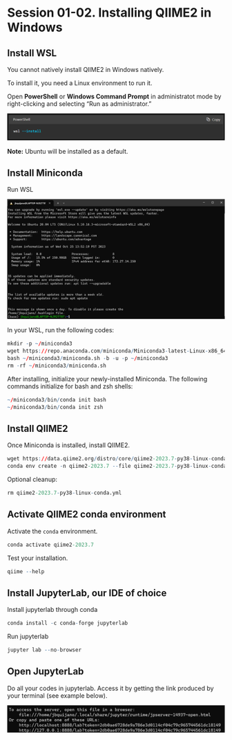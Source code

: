 
# Session 01-02. Installing QIIME2 in Windows

## Install WSL

You cannot natively install QIIME2 in Windows natively.

To install it, you need a Linux environment to run it.

Open **PowerShell** or **Windows Command Prompt** in administratot mode
by right-clicking and selecting “Run as administrator.”

![](01-02_Picture-01.png)<!-- -->

**Note:** Ubuntu will be installed as a default.

## Install Miniconda

Run WSL

![](01-02_Picture-02.png)<!-- -->

In your WSL, run the following codes:

``` r
mkdir -p ~/miniconda3
wget https://repo.anaconda.com/miniconda/Miniconda3-latest-Linux-x86_64.sh -O ~/miniconda3/miniconda.sh
bash ~/miniconda3/miniconda.sh -b -u -p ~/miniconda3
rm -rf ~/miniconda3/miniconda.sh
```

After installing, initialize your newly-installed Miniconda. The
following commands initialize for bash and zsh shells:

``` r
~/miniconda3/bin/conda init bash
~/miniconda3/bin/conda init zsh
```

## Install QIIME2

Once Miniconda is installed, install QIIME2.

``` r
wget https://data.qiime2.org/distro/core/qiime2-2023.7-py38-linux-conda.yml
conda env create -n qiime2-2023.7 --file qiime2-2023.7-py38-linux-conda.yml
```

Optional cleanup:

``` r
rm qiime2-2023.7-py38-linux-conda.yml
```

## Activate QIIME2 conda environment

Activate the `conda` environment.

``` r
conda activate qiime2-2023.7
```

Test your installation.

``` r
qiime --help
```

## Install JupyterLab, our IDE of choice

Install jupyterlab through conda

``` r
conda install -c conda-forge jupyterlab
```

Run jupyterlab

``` r
jupyter lab --no-browser
```

## Open JupyterLab

Do all your codes in jupyterlab. Access it by getting the link produced
by your terminal (see example below).

![](01-02_Picture-03.png)<!-- -->
